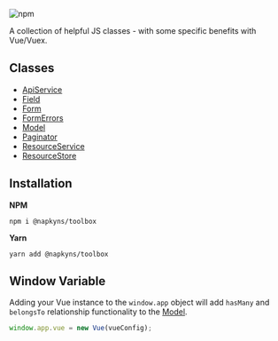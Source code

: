 ![npm](https://img.shields.io/npm/dt/@napkyns/toolbox?style=flat-square)

A collection of helpful JS classes - with some specific benefits with Vue/Vuex.

## Classes

- [ApiService](./src/ApiService/README.md)
- [Field](./src/Field/README.md)
- [Form](./src/Form/README.md)
- [FormErrors](./src/FormErrors/README.md)
- [Model](./src/Model/README.md)
- [Paginator](./src/Paginator/README.md)
- [ResourceService](./src/ResourceService/README.md)
- [ResourceStore](./src/ResourceStore/README.md)

## Installation

**NPM**  
```
npm i @napkyns/toolbox
```

**Yarn**  
```
yarn add @napkyns/toolbox
```

## Window Variable

Adding your Vue instance to the `window.app` object will add `hasMany` and `belongsTo` relationship functionality to the [Model](./src/Model/README.md). 

```javascript
window.app.vue = new Vue(vueConfig);
```